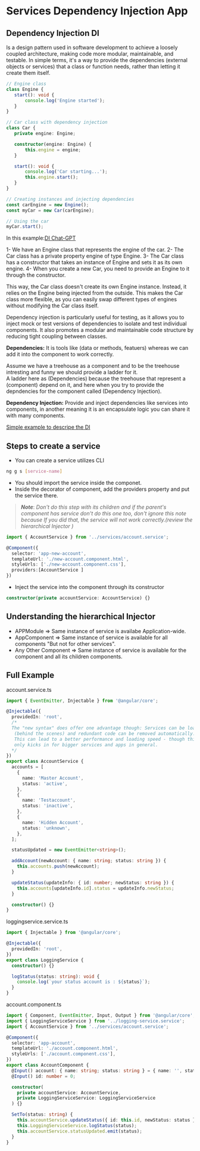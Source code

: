 # Services Dependency Injection App

## Dependency Injection DI

 Is a design pattern used in software development to achieve a loosely coupled architecture, making code more modular, maintainable, and testable. In simple terms, it's a way to provide the dependencies (external objects or services) that a class or function needs, rather than letting it create them itself.

 ```typescript
 // Engine class
class Engine {
    start(): void {
        console.log('Engine started');
    }
}

// Car class with dependency injection
class Car {
    private engine: Engine;

    constructor(engine: Engine) {
        this.engine = engine;
    }

    start(): void {
        console.log('Car starting...');
        this.engine.start();
    }
}

// Creating instances and injecting dependencies
const carEngine = new Engine();
const myCar = new Car(carEngine);

// Using the car
myCar.start();

 ```

In this example:[DI Chat-GPT](https://chat.openai.com/share/6ae6aece-f5bc-404a-9c37-f12d7a8d105d)

1- We have an Engine class that represents the engine of the car.
2- The Car class has a private property engine of type Engine.
3- The Car class has a constructor that takes an instance of Engine and sets it as its own engine.
4- When you create a new Car, you need to provide an Engine to it through the constructor.

This way, the Car class doesn't create its own Engine instance. Instead, it relies on the Engine being injected from the outside. This makes the Car class more flexible, as you can easily swap different types of engines without modifying the Car class itself.

Dependency injection is particularly useful for testing, as it allows you to inject mock or test versions of dependencies to isolate and test individual components. It also promotes a modular and maintainable code structure by reducing tight coupling between classes.


**Dependencies:** It is tools like (data or methods, featuers) whereas we can add it into the component to work correctly.  

Assume we have a treehouse as a component and to be the treehouse intresting and funny we should provide a ladder for it.  
A ladder here as (Dependencies) because the treehouse that represent a (component) depend on it, and here when you try to provide the depndencies for the component called (Dependency Injection).  

**Dependency Injection:** Provide and inject dependencies like services into components, in another meaning it is an encapsulate logic you can share it with many components.

[Simple example to descripe the DI](https://qr.ae/pKTCFx)

## Steps to create a service

* You can create a service utilizes CLI

```bash
ng g s [service-name]
```

* You should import the service inside the componet.
* Inside the decorator of component, add the providers property and put the service there.

> ***Note***: *Don't do this step with its children and if the parent's component has service don't do this one too, don't ignore this note because If you did that, the service will not work correctly.(review the hierarchical Injector )*

```typescript
import { AccountService } from '../services/account.service';

@Component({
  selector: 'app-new-account',
  templateUrl: './new-account.component.html',
  styleUrls: ['./new-account.component.css'],
  providers:[AccountService ]
})
```

* Inject the service into the component through its constructor

```typescript
constructor(private accountService: AccountService) {}
```

## Understanding the hierarchical Injector

* APPModule => Same instance of service is availabe Application-wide.
* AppComponent => Same instance of service is available for all components "But not for other services".
* Any Other Component => Same instance of service is available for the component and all its children components.

## Full Example

account.service.ts

```typescript
import { EventEmitter, Injectable } from '@angular/core';

@Injectable({
  providedIn: 'root',
  /* 
  The "new syntax" does offer one advantage though: Services can be loaded lazily by Angular
   (behind the scenes) and redundant code can be removed automatically. 
   This can lead to a better performance and loading speed - though this really
   only kicks in for bigger services and apps in general.
  */
})
export class AccountService {
  accounts = [
    {
      name: 'Master Account',
      status: 'active',
    },
    {
      name: 'Testaccount',
      status: 'inactive',
    },
    {
      name: 'Hidden Account',
      status: 'unknown',
    },
  ];

  statusUpdated = new EventEmitter<string>();

  addAccount(newAccount: { name: string; status: string }) {
    this.accounts.push(newAccount);
  }

  updateStatus(updateInfo: { id: number; newStatus: string }) {
    this.accounts[updateInfo.id].status = updateInfo.newStatus;
  }

  constructor() {}
}
```

loggingservice.service.ts

```typescript
import { Injectable } from '@angular/core';

@Injectable({
  providedIn: 'root',
})
export class LoggingService {
  constructor() {}

  logStatus(status: string): void {
    console.log(`your status account is : ${status}`);
  }
}
```

account.component.ts

```typescript
import { Component, EventEmitter, Input, Output } from '@angular/core';
import { LoggingServiceService } from '../logging-service.service';
import { AccountService } from '../services/account.service';

@Component({
  selector: 'app-account',
  templateUrl: './account.component.html',
  styleUrls: ['./account.component.css'],
})
export class AccountComponent {
  @Input() account: { name: string; status: string } = { name: '', status: '' };
  @Input() id: number = 0;

  constructor(
    private accountService: AccountService,
    private LoggingServiceService: LoggingServiceService
  ) {}

  SetTo(status: string) {
    this.accountService.updateStatus({ id: this.id, newStatus: status });
    this.LoggingServiceService.logStatus(status);
    this.accountService.statusUpdated.emit(status);
  }
}
```
